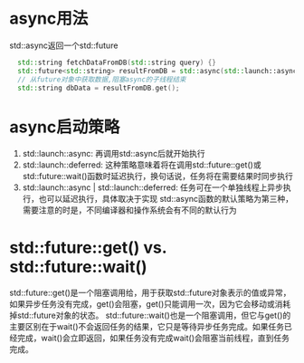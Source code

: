 # async用法
std::async返回一个std::future
```cpp
  std::string fetchDataFromDB(std::string query) {}
  std::future<std::string> resultFromDB = std::async(std::launch::async, fetchDataFromDB, "Data");
  // 从future对象中获取数据,阻塞async的子线程结束
  std::string dbData = resultFromDB.get();
```

# async启动策略
1. std::launch::async: 再调用std::async后就开始执行
2. std::launch::deferred: 这种策略意味着将在调用std::future::get()或std::future::wait()函数时延迟执行，换句话说，任务将在需要结果时同步执行
3. std::launch::async | std::launch::deferred: 任务可在一个单独线程上异步执行，也可以延迟执行，具体取决于实现
std::async函数的默认策略为第三种，需要注意的时是，不同编译器和操作系统会有不同的默认行为

# std::future::get() vs. std::future::wait()
std::future::get()是一个阻塞调用给，用于获取std::future对象表示的值或异常，如果异步任务没有完成，get()会阻塞，get()只能调用一次，因为它会移动或消耗掉std::future对象的状态。
std::future::wait()也是一个阻塞调用，但它与get()的主要区别在于wait()不会返回任务的结果，它只是等待异步任务完成。如果任务已经完成，wait()会立即返回，如果任务没有完成wait()会阻塞当前线程，直到任务完成。